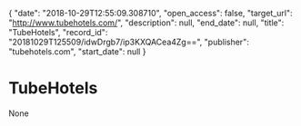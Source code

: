 {
  "date": "2018-10-29T12:55:09.308710", 
  "open_access": false, 
  "target_url": "http://www.tubehotels.com/", 
  "description": null, 
  "end_date": null, 
  "title": "TubeHotels", 
  "record_id": "20181029T125509/idwDrgb7/ip3KXQACea4Zg==", 
  "publisher": "tubehotels.com", 
  "start_date": null
}

# TubeHotels

None